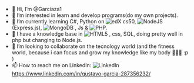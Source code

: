 - 👋 Hi, I’m @Garciaza1
- 👀 I’m interested in learn and develop programs(do my own projects). 
- 🌱 I’m currently learning C#, Python on ![edX](https://img.shields.io/badge/edX-%2302262B.svg?logo=edX&logoColor=white) cs50, ![NodeJS](https://img.shields.io/badge/node.js-6DA55F?logo=node.js&logoColor=white) (Express.js), ![MongoDB](https://img.shields.io/badge/MongoDB-%234ea94b.svg?logo=mongodb&logoColor=white) , Js & ![PHP](https://img.shields.io/badge/php-%23777BB4.svg?logo=php&logoColor=white).
- 🤙 I have a knowledge base in ![HTML5](https://img.shields.io/badge/html5-%23E34F26.svg?logo=html5&logoColor=white) , css, SQL, doing pretty well in php but changing to Node.js.
- 💞️ I’m looking to collaborate on the tecnology world (and the fitness world, because i can focus and grow my knowledge like my body 💪😎🤙 :p ) 
- 📫 How to reach me on LinkedIn: ![LinkedIn](https://img.shields.io/badge/linkedin-%230077B5.svg?logo=linkedin&logoColor=white) https://www.linkedin.com/in/gustavo-garcia-287356232/ 



<!---
Garciaza1/Garciaza1 is a ✨ special ✨ repository because its `README.md` (this file) appears on your GitHub profile.
You can click the Preview link to take a look at your changes.
--->
